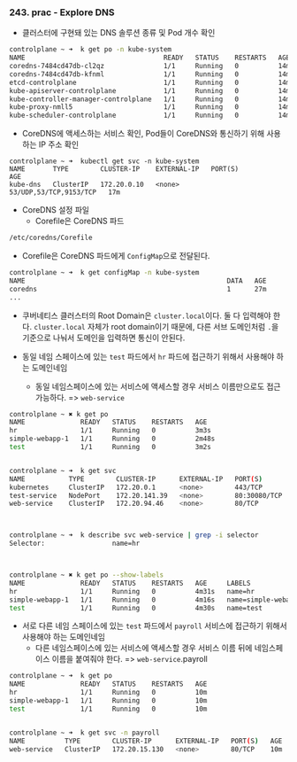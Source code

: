 ### 243. prac - Explore DNS
- 클러스터에 구현돼 있는 DNS 솔루션 종류 및 Pod 개수 확인
```bash
controlplane ~ ➜  k get po -n kube-system
NAME                                   READY   STATUS    RESTARTS   AGE
coredns-7484cd47db-cl2qz               1/1     Running   0          14m
coredns-7484cd47db-kfnml               1/1     Running   0          14m
etcd-controlplane                      1/1     Running   0          14m
kube-apiserver-controlplane            1/1     Running   0          14m
kube-controller-manager-controlplane   1/1     Running   0          14m
kube-proxy-nmll5                       1/1     Running   0          14m
kube-scheduler-controlplane            1/1     Running   0          14m
```

- CoreDNS에 액세스하는 서비스 확인,
  Pod들이 CoreDNS와 통신하기 위해 사용하는 IP 주소 확인
```Shell
controlplane ~ ➜  kubectl get svc -n kube-system
NAME       TYPE        CLUSTER-IP    EXTERNAL-IP   PORT(S)                  AGE
kube-dns   ClusterIP   172.20.0.10   <none>        53/UDP,53/TCP,9153/TCP   17m
```

- CoreDNS 설정 파일
	- Corefile은 CoreDNS 파드
```bash
/etc/coredns/Corefile
```

- Corefile은 CoreDNS 파드에게 `ConfigMap`으로 전달된다.
```bash
controlplane ~ ➜  k get configMap -n kube-system
NAME                                                   DATA   AGE
coredns                                                1      27m
...
```

- 쿠버네티스 클러스터의 Root Domain은 `cluster.local`이다. 둘 다 입력해야 한다. `cluster.local` 자체가 root domain이기 때문에, 다른 서브 도메인처럼 `.`을 기준으로 나눠서 도메인을 입력하면 통신이 안된다.

- 동일 네임 스페이스에 있는 `test` 파드에서 `hr` 파드에 접근하기 위해서 사용해야 하는 도메인네임
	- 동일 네임스페이스에 있는 서비스에 액세스할 경우 서비스 이름만으로도 접근 가능하다.
	  => `web-service` 
```bash
controlplane ~ ✖ k get po
NAME              READY   STATUS    RESTARTS   AGE
hr                1/1     Running   0          3m3s
simple-webapp-1   1/1     Running   0          2m48s
test              1/1     Running   0          3m2s


controlplane ~ ➜  k get svc
NAME           TYPE        CLUSTER-IP      EXTERNAL-IP   PORT(S)        AGE
kubernetes     ClusterIP   172.20.0.1      <none>        443/TCP        8m33s
test-service   NodePort    172.20.141.39   <none>        80:30080/TCP   3m30s
web-service    ClusterIP   172.20.94.46    <none>        80/TCP         3m31s



controlplane ~ ➜  k describe svc web-service | grep -i selector
Selector:                 name=hr



controlplane ~ ✖ k get po --show-labels
NAME              READY   STATUS    RESTARTS   AGE     LABELS
hr                1/1     Running   0          4m31s   name=hr
simple-webapp-1   1/1     Running   0          4m16s   name=simple-webapp
test              1/1     Running   0          4m30s   name=test
```


- 서로 다른 네임 스페이스에 있는 `test` 파드에서 `payroll` 서비스에 접근하기 위해서 사용해야 하는 도메인네임
	- 다른 네임스페이스에 있는 서비스에 액세스할 경우 서비스 이름 뒤에 네임스페이스 이름을 붙여줘야 한다.
	  => `web-service`.payroll 
```bash
controlplane ~ ➜  k get po
NAME              READY   STATUS    RESTARTS   AGE
hr                1/1     Running   0          10m
simple-webapp-1   1/1     Running   0          10m
test              1/1     Running   0          10m


controlplane ~ ➜  k get svc -n payroll 
NAME          TYPE        CLUSTER-IP      EXTERNAL-IP   PORT(S)   AGE
web-service   ClusterIP   172.20.15.130   <none>        80/TCP    10m
```
